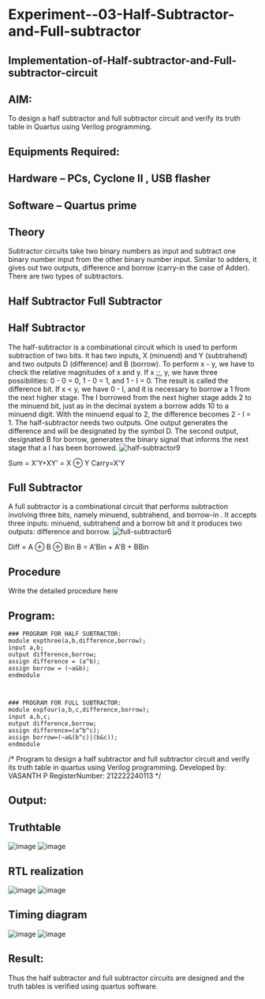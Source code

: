 # Experiment--03-Half-Subtractor-and-Full-subtractor
## Implementation-of-Half-subtractor-and-Full-subtractor-circuit
## AIM:
To design a half subtractor and full subtractor circuit and verify its truth table in Quartus using Verilog programming.

## Equipments Required:
## Hardware – PCs, Cyclone II , USB flasher
## Software – Quartus prime
## Theory
Subtractor circuits take two binary numbers as input and subtract one binary number input from the other binary number input. Similar to adders, it gives out two outputs, difference and borrow (carry-in the case of Adder). There are two types of subtractors.

## Half Subtractor Full Subtractor
## Half Subtractor
The half-subtractor is a combinational circuit which is used to perform subtraction of two bits. It has two inputs, X (minuend) and Y (subtrahend) and two outputs D (difference) and B (borrow). To perform x - y, we have to check the relative magnitudes of x and y. If x ;;, y, we have three possibilities: 0 - 0 = 0, 1 - 0 = 1, and 1 - I = 0. The result is called the difference bit. If x < y, we have 0 - I, and it is necessary to borrow a 1 from the next higher stage. The I borrowed from the next higher stage adds 2 to the minuend bit, just as in the decimal system a borrow adds 10 to a minuend digit. With the minuend equal to 2, the difference becomes 2 - I = 1. The half-subtractor needs two outputs. One output generates the difference and will be designated by the symbol D. The second output, designated B for borrow, generates the binary signal that informs the next stage that a I has been borrowed.
![half-subtractor9](https://user-images.githubusercontent.com/36288975/166112538-58c3bc7c-ee5d-4e6a-ac8d-8e8328efe27a.png)


Sum = X'Y+XY' = X ⊕ Y
Carry=X'Y

## Full Subtractor
A full subtractor is a combinational circuit that performs subtraction involving three bits, namely minuend, subtrahend, and borrow-in . It accepts three inputs: minuend, subtrahend and a borrow bit and it produces two outputs: difference and borrow. 
![full-subtractor6](https://user-images.githubusercontent.com/36288975/166112541-24c68359-3de8-4674-ae22-8272ffc385ed.png)


Diff = A ⊕ B ⊕ Bin B = A'Bin + A'B + BBin

## Procedure



Write the detailed procedure here 


## Program:
```
### PROGRAM FOR HALF SUBTRACTOR:
module expthree(a,b,difference,borrow);
input a,b;
output difference,borrow;
assign difference = (a^b);
assign borrow = (~a&b);
endmodule



### PROGRAM FOR FULL SUBTRACTOR:
module expfour(a,b,c,difference,borrow);
input a,b,c;
output difference,borrow;
assign difference=(a^b^c);
assign borrow=(~a&(b^c)|(b&c));
endmodule
```
/*
Program to design a half subtractor and full subtractor circuit and verify its truth table in quartus using Verilog programming.
Developed by: VASANTH P
RegisterNumber: 212222240113
*/

## Output:

## Truthtable
![image](https://user-images.githubusercontent.com/119291100/234771942-bc259988-2f34-4780-b579-c0c522b08496.png)
![image](https://user-images.githubusercontent.com/119291100/234771963-f0722f5e-9a43-41fa-906f-d478adb9a9ce.png)



##  RTL realization
![image](https://user-images.githubusercontent.com/119291100/234772000-556c2ea3-4964-4d7f-8f23-766f553a3214.png)
![image](https://user-images.githubusercontent.com/119291100/234772023-9d1a6e66-41b8-46af-b655-f5e7e2ebcfe9.png)



## Timing diagram 
![image](https://user-images.githubusercontent.com/119291100/234772052-8788714a-fc22-4210-b812-504174c09144.png)
![image](https://user-images.githubusercontent.com/119291100/234772076-111774ac-af4e-4e61-bac0-c7239a2295c8.png)

## Result:
Thus the half subtractor and full subtractor circuits are designed and the truth tables is verified using quartus software.
